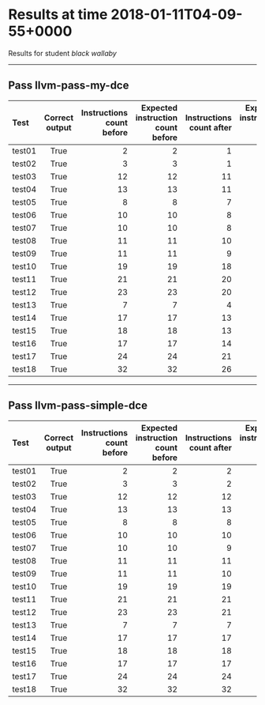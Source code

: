 # Results at time 2018-01-11T04-09-55+0000

Results for student *black wallaby*

* * * 

## Pass llvm-pass-my-dce

Test|Correct output|Instructions count before|Expected instruction count before|Instructions count after|Expected instruction count after|Volatile instructions before DCE|Volatile instructions after DCE
:------|:-----:|------:|------:|------:|------:|------:|------:
test01|True|2|2|1|2|0|0
test02|True|3|3|1|2|0|0
test03|True|12|12|11|12|0|0
test04|True|13|13|11|13|0|0
test05|True|8|8|7|7|0|0
test06|True|10|10|8|9|0|0
test07|True|10|10|8|8|0|0
test08|True|11|11|10|11|0|0
test09|True|11|11|9|10|0|0
test10|True|19|19|18|18|0|0
test11|True|21|21|20|20|0|0
test12|True|23|23|20|20|0|0
test13|True|7|7|4|7|1|1
test14|True|17|17|13|17|2|2
test15|True|18|18|13|18|2|2
test16|True|17|17|14|17|2|2
test17|True|24|24|21|23|1|1
test18|True|32|32|26|32|3|3


* * * 

## Pass llvm-pass-simple-dce

Test|Correct output|Instructions count before|Expected instruction count before|Instructions count after|Expected instruction count after|Volatile instructions before DCE|Volatile instructions after DCE
:------|:-----:|------:|------:|------:|------:|------:|------:
test01|True|2|2|2|2|0|0
test02|True|3|3|2|2|0|0
test03|True|12|12|12|12|0|0
test04|True|13|13|13|13|0|0
test05|True|8|8|8|8|0|0
test06|True|10|10|10|10|0|0
test07|True|10|10|9|9|0|0
test08|True|11|11|11|11|0|0
test09|True|11|11|10|10|0|0
test10|True|19|19|19|19|0|0
test11|True|21|21|21|21|0|0
test12|True|23|23|21|21|0|0
test13|True|7|7|7|7|1|1
test14|True|17|17|17|17|2|2
test15|True|18|18|18|18|2|2
test16|True|17|17|17|17|2|2
test17|True|24|24|24|24|1|1
test18|True|32|32|32|32|3|3


